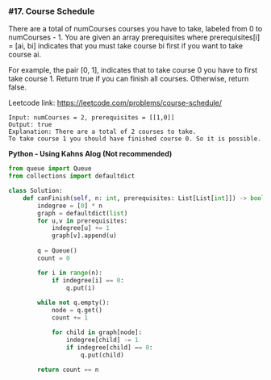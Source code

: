 ### #17. Course Schedule

There are a total of numCourses courses you have to take, labeled from 0 to numCourses - 1. You are given an array prerequisites where prerequisites[i] = [ai, bi] indicates that you must take course bi first if you want to take course ai.

For example, the pair [0, 1], indicates that to take course 0 you have to first take course 1.
Return true if you can finish all courses. Otherwise, return false.

Leetcode link: https://leetcode.com/problems/course-schedule/

```
Input: numCourses = 2, prerequisites = [[1,0]]
Output: true
Explanation: There are a total of 2 courses to take. 
To take course 1 you should have finished course 0. So it is possible.
```

**Python - Using Kahns Alog (Not recommended)**
```python
from queue import Queue
from collections import defaultdict

class Solution:
    def canFinish(self, n: int, prerequisites: List[List[int]]) -> bool:
        indegree = [0] * n
        graph = defaultdict(list)
        for u,v in prerequisites:
            indegree[u] += 1
            graph[v].append(u)
        
        q = Queue()
        count = 0

        for i in range(n):
            if indegree[i] == 0:
                q.put(i)
        
        while not q.empty():
            node = q.get()
            count += 1

            for child in graph[node]:
                indegree[child] -= 1
                if indegree[child] == 0:
                    q.put(child)
        
        return count == n

```
